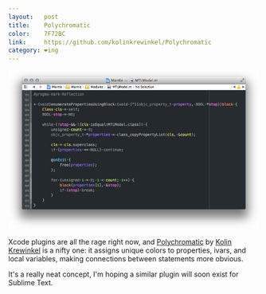 ```yaml
---
layout:   post
title:    Polychromatic
color:    7F72BC
link:     https://github.com/kolinkrewinkel/Polychromatic
category: ❤ing
---
```


<div class="image">
  <img src='/img/polychromatic.png' alt='Polychromatic in action!' />
</div>

Xcode plugins are all the rage right now, and [Polychromatic] by [Kolin
Krewinkel][kolin] is a nifty one: it assigns unique colors to properties, ivars,
and local variables, making connections between statements more obvious.

It's a really neat concept, I'm hoping a similar plugin will soon exist for
Sublime Text.

[polychromatic]: https://github.com/kolinkrewinkel/Polychromatic
[kolin]:         https://twitter.com/kkrewink
